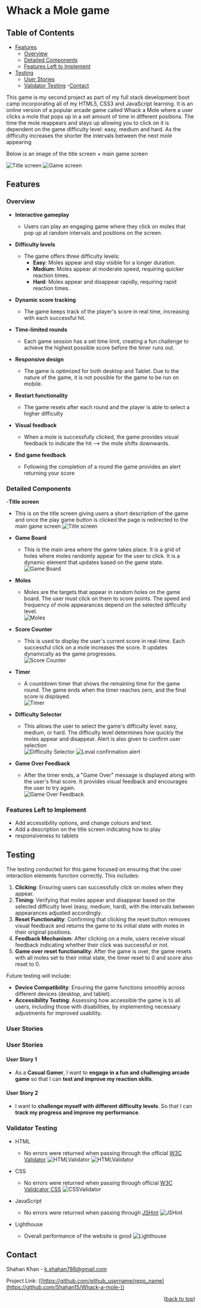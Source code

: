 # Whack a Mole game 

## Table of Contents

- [Features](#features)
  - [Overview](#overview)
  - [Detailed Components](#detailed-components)
  - [Features Left to Implement](#features-left-to-implement)
- [Testing](#testing)
  - [User Stories](#user-stories)
  - [Validator Testing](#validator-testing)
-[Contact](#contact)

This game is my second project as part of my full stack development boot camp incorporating all of my HTML5, CSS3 and JavaScript learning. It is an online version of a popular arcade game called Whack a Mole where a user clicks a mole that pops up in a set amount of time in different positions. The time the mole reappears and stays up allowing you to click on it is dependent on the game difficulty level: easy, medium and hard. As the difficulty increases the shorter the intervals between the next mole appearing

Below is an image of the title screen + main game screen

![Title screen](assets/images/titlescreen.png)
![Game screen](assets/images/gamescreen.png)


## Features

### Overview 

- **Interactive gameplay**  
  - Users can play an engaging game where they click on moles that pop up at random intervals and positions on the screen.

- **Difficulty levels**  
  - The game offers three difficulty levels:  
    - **Easy**: Moles appear and stay visible for a longer duration.  
    - **Medium**: Moles appear at moderate speed, requiring quicker reaction times.  
    - **Hard**: Moles appear and disappear rapidly, requiring rapid reaction times.

- **Dynamic score tracking**  
  - The game keeps track of the player's score in real time, increasing with each successful hit.

- **Time-limited rounds**  
  - Each game session has a set time limit, creating a fun challenge to achieve the highest possible score before the timer runs out.

- **Responsive design**  
  - The game is optimized for both desktop and Tablet. Due to the nature of the game, it is not possible for the game to be run on mobile. 

- **Restart functionality**  
  - The game resets after each round and the player is able to select a higher difficulty 

- **Visual feedback**  
  - When a mole is successfully clicked, the game provides visual feedback to indicate the hit --> the mole shifts downwards.
 
- **End game feedback**
  - Following the completion of a round the game provides an alert returning your score

### Detailed Components 

-**Title screen**
  - This is on the title screen giving users a short description of the game and once the play game button is clicked the page is redirected to the main game screen
    ![Title screen](assets/images/titlescreen.png)

- **Game Board**  
  - This is the main area where the game takes place. It is a grid of holes where moles randomly appear for the user to click. It is a dynamic element that updates based on the game state.  
  ![Game Board](assets/images/gameboard.png)

- **Moles**  
  - Moles are the targets that appear in random holes on the game board. The user must click on them to score points. The speed and frequency of mole appearances depend on the selected difficulty level.  
  ![Moles](assets/images/mole.png)

- **Score Counter**  
  - This is used to display the user's current score in real-time. Each successful click on a mole increases the score. It updates dynamically as the game progresses.  
  ![Score Counter](assets/images/score.png)

- **Timer**  
  - A countdown timer that shows the remaining time for the game round. The game ends when the timer reaches zero, and the final score is displayed.  
  ![Timer](assets/images/timer.png)

- **Difficulty Selector**  
  - This allows the user to select the game's difficulty level: easy, medium, or hard. The difficulty level determines how quickly the moles appear and disappear. Alert is also given to confirm user selection  
  ![Difficulty Selector](assets/images/levals.png)
  ![Leval confirmation alert](assets/images/levalalert.png)

- **Game Over Feedback**  
  - After the timer ends, a "Game Over" message is displayed along with the user's final score. It provides visual feedback and encourages the user to try again.  
  ![Game Over Feedback](assets/images/gameover.png)

### Features Left to Implement

- Add accessibility options, and change colours and text.
- Add a description on the title screen indicating how to play 
- responsiveness to tablets 

## Testing

The testing conducted for this game focused on ensuring that the user interaction elements function correctly. This includes:

1. **Clicking**: Ensuring users can successfully click on moles when they appear.
2. **Timing**: Verifying that moles appear and disappear based on the selected difficulty level (easy, medium, hard), with the intervals between appearances adjusted accordingly.
3. **Reset Functionality**: Confirming that clicking the reset button removes visual feedback and returns the game to its initial state with moles in their original positions.
4. **Feedback Mechanism**: After clicking on a mole, users receive visual feedback indicating whether their click was successful or not.
5. **Game over reset functionality**: After the game is over, the game resets with all moles set to their initial state, the timer reset to 0 and score also reset to 0.

Future testing will include:
- **Device Compatibility**: Ensuring the game functions smoothly across different devices (desktop, and tablet).
- **Accessibility Testing**: Assessing how accessible the game is to all users, including those with disabilities, by implementing necessary adjustments for improved usability.


### User Stories

### User Stories

#### User Story 1  
- As a **Casual Gamer**, I want to **engage in a fun and challenging arcade game** so that I can **test and improve my reaction skills**.

#### User Story 2  
- I want to **challenge myself with different difficulty levels**.  So that I can **track my progress and improve my performance**.



### Validator Testing

- HTML
  - No errors were returned when passing through the official [W3C Validator](https://validator.w3.org)
  ![HTMLValidator](assets/images/indexhtmlvalid.png)
  ![HTMLValidator](assets/images/playgamehtmlvalid.png)
- CSS
  - No errors were returned when passing through official [W3C Validcator CSS](https://jigsaw.w3.org/css-validator/)
  ![CSSValidator](assets/images/cssvalid.png)

- JavaScript
  - No errors were returned when passing through [JSHint](https://jshint.com)
  ![JSHint](assets/images/JShintvalid.png)

- Lighthouse
  - Overall performance of the website is good
  ![Lighthouse](assets/images/lighthouse.png)

<!-- CONTACT -->
## Contact

Shahan Khan - k.shahan786@gmail.com

Project Link: ([https://github.com/github_username/repo_name](https://github.com/Shahan15/Whack-a-mole-))

<p align="right">(<a href="#readme-top">back to top</a>)</p>



